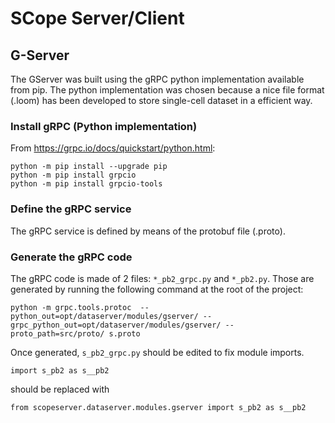 # SCope Server/Client

## G-Server

The GServer was built using the gRPC python implementation available from pip. The python implementation was chosen because a nice file format (.loom) has been developed to store single-cell dataset in a efficient way.

### Install gRPC (Python implementation)

From https://grpc.io/docs/quickstart/python.html:
```
python -m pip install --upgrade pip
python -m pip install grpcio
python -m pip install grpcio-tools
```

### Define the gRPC service
The gRPC service is defined by means of the protobuf file (.proto).

### Generate the gRPC code

The gRPC code is made of 2 files: `*_pb2_grpc.py` and `*_pb2.py`. Those are generated by running the following command at the root of the project:
```
python -m grpc.tools.protoc  --python_out=opt/dataserver/modules/gserver/ --grpc_python_out=opt/dataserver/modules/gserver/ --proto_path=src/proto/ s.proto
```

Once generated, `s_pb2_grpc.py` should be edited to fix module imports.
```
import s_pb2 as s__pb2
```
should be replaced with
```
from scopeserver.dataserver.modules.gserver import s_pb2 as s__pb2
```
